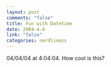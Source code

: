 ```yaml
--- 
layout: post
comments: "false"
title: Fun with Datetime
date: 2004-4-4
link: "false"
categories: nerdliness
---
```

04/04/04 at 4:04:04. How cool is this?
